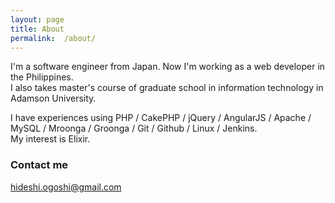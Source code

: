 ```yaml
---
layout: page
title: About
permalink:  /about/ 
---
```


I'm a software engineer from Japan. Now I'm working as a web developer in the Philippines.  
I also takes master's course of graduate school in  information technology in Adamson University.  

I have experiences using PHP / CakePHP / jQuery / AngularJS / Apache / MySQL / Mroonga / Groonga / Git / Github / Linux / Jenkins.  
My interest is Elixir.  

### Contact me

[hideshi.ogoshi@gmail.com](mailto:hideshi.ogoshi@gmail.com)

